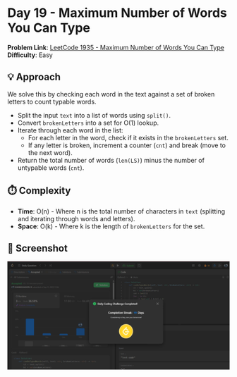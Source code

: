 # Day 19 - Maximum Number of Words You Can Type

**Problem Link**: [LeetCode 1935 - Maximum Number of Words You Can Type](https://leetcode.com/problems/maximum-number-of-words-you-can-type/)  
**Difficulty**: Easy

## 💡 Approach

We solve this by checking each word in the text against a set of broken letters to count typable words.

- Split the input `text` into a list of words using `split()`.
- Convert `brokenLetters` into a set for O(1) lookup.
- Iterate through each word in the list:
  - For each letter in the word, check if it exists in the `brokenLetters` set.
  - If any letter is broken, increment a counter (`cnt`) and break (move to the next word).
- Return the total number of words (`len(LS)`) minus the number of untypable words (`cnt`).

## ⏱️ Complexity

- **Time**: O(n) - Where n is the total number of characters in `text` (splitting and iterating through words and letters).
- **Space**: O(k) - Where k is the length of `brokenLetters` for the set.

## 📸 Screenshot
![Solution Screenshot](screenshot.png)